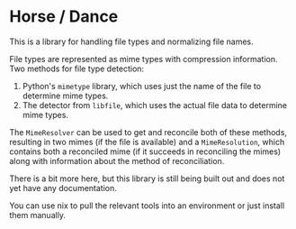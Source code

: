 # Horse / Dance

This is a library for handling file types and normalizing file names.

File types are represented as mime types with compression information. Two methods for file type detection:
1. Python's `mimetype` library, which uses just the name of the file to determine mime types.
2. The detector from `libfile`, which uses the actual file data to determine mime types.

The `MimeResolver` can be used to get and reconcile both of these methods, resulting in two mimes (if the file is available) and a `MimeResolution`, which contains both a reconciled mime (if it succeeds in reconciling the mimes) along with information about the method of reconciliation.

There is a bit more here, but this library is still being built out and does not yet have any documentation.

You can use nix to pull the relevant tools into an environment or just install them manually.
